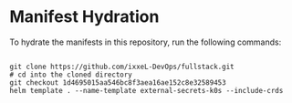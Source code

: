 
# Manifest Hydration

To hydrate the manifests in this repository, run the following commands:

```shell

git clone https://github.com/ixxeL-DevOps/fullstack.git
# cd into the cloned directory
git checkout 1d4695015aa546bc8f3aea16ae152c8e32589453
helm template . --name-template external-secrets-k0s --include-crds
```